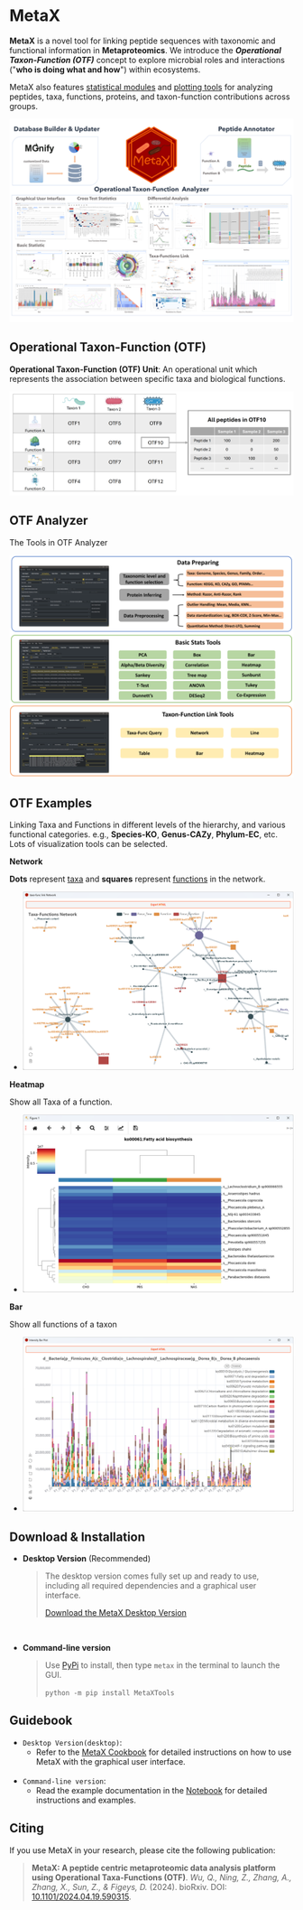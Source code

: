 # MetaX

**MetaX** is a novel tool for linking peptide sequences with taxonomic and functional information in **Metaproteomics**. We introduce the ***Operational Taxon-Function (OTF)*** concept to explore microbial roles and interactions ("**who is doing what and how**") within ecosystems. 

MetaX also features <u>statistical modules</u> and <u>plotting tools</u> for analyzing peptides, taxa, functions, proteins, and taxon-function contributions across groups.


![abstract](https://github.com/byemaxx/MetaX/raw/main/Docs/MetaX_Cookbook.assets/abstract.png)

## Operational Taxon-Function (OTF)

**Operational Taxon-Function (OTF) Unit**: An operational unit which represents the association between specific taxa and biological functions. 

![OTF_Structure](https://github.com/byemaxx/MetaX/raw/main/Docs/MetaX_Cookbook.assets/OTF_Structure.png)

## OTF Analyzer

The Tools in OTF Analyzer

![compostion](https://github.com/byemaxx/MetaX/raw/main/Docs/MetaX_Cookbook.assets/composition.png)

## OTF Examples

Linking Taxa and Functions in different levels of the hierarchy, and various functional categories. e.g., **Species-KO**, **Genus-CAZy**, **Phylum-EC**, etc. Lots of visualization tools can be selected.

**Network**

**Dots** represent <u>taxa</u> and **squares** represent <u>functions</u> in the network.

- <img src="https://github.com/byemaxx/MetaX/raw/main/Docs/MetaX_Cookbook.assets/tf_link_net.png" alt="OTF" style="zoom: 50%;" />



**Heatmap**

Show all Taxa of a function.

- <img src="https://github.com/byemaxx/MetaX/raw/main/Docs/MetaX_Cookbook.assets/taxa_func_link_heatmap.png" alt="tf_link_heatmap" style="zoom:50%;" />

**Bar**

Show all functions of a taxon

- <img src="https://github.com/byemaxx/MetaX/raw/main/Docs/MetaX_Cookbook.assets/taxa_func_link_bar.png" alt="tf_link_bar" style="zoom:50%;" />



## Download & Installation
- **Desktop Version** (Recommended)

  > The desktop version comes fully set up and ready to use, including all required dependencies and a graphical user interface.
  >
  > <a href="https://shiny2.imetalab.ca/shiny/rstudio/metax_download/" target="_blank">Download the MetaX Desktop Version</a>

<br>

- **Command-line version**

    > Use [PyPi](https://pypi.org/project/MetaXTools/) to install, then type `metax` in the terminal to launch the GUI.
    >
    > `python -m pip install MetaXTools`



## Guidebook

- `Desktop Version(desktop)`:
  - Refer to the <a href="https://byemaxx.github.io/MetaX/" target="_blank">MetaX Cookbook</a> for detailed instructions on how to use MetaX with the graphical user interface.
  <br>
- `Command-line version`:
  - Read the example documentation in the [Notebook](https://github.com/byemaxx/MetaX/blob/main/Docs/example.ipynb) for detailed instructions and examples.


## Citing
If you use MetaX in your research, please cite the following publication:

> **MetaX: A peptide centric metaproteomic data analysis platform using Operational Taxa-Functions (OTF)**. *Wu, Q., Ning, Z., Zhang, A., Zhang, X., Sun, Z., & Figeys, D.* (2024).  bioRxiv. DOI:  <a href="https://doi.org/10.1101/2024.04.19.590315" target="_blank">10.1101/2024.04.19.590315</a>.

